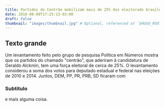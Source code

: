 ```yaml
---
title: Partidos do Centrão mobilizam mais de 25% dos eleitorado brasileiro
date: 2018-08-09T17:25:13-03:00
draft: false
thumbnail: "images/thumbnail.jpg" # Optional, referenced at `$HUGO_ROOT/static/images/thumbnail.jpg`
---
```


## Texto grande

Um levantamento feito pelo grupo de pesquisa Política em Números mostra que os partidos do chamado "centrão", que aderiram à candidatura de Geraldo Alckmin, tem uma força eleitoral de cerca de 25%.
O levantamento considerou a soma dos votos para deputado estadual e federal nas eleições de 2010 e 2014. Juntos, DEM, PP, PR, PRB, SD ficaram com

### Subtitulo

e mais alguma coisa.
